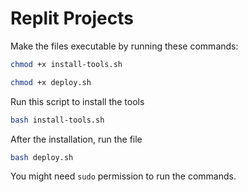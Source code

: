# Replit Projects

Make the files executable by running these commands:

```sh
chmod +x install-tools.sh
```

```sh
chmod +x deploy.sh
```

Run this script to install the tools

```sh
bash install-tools.sh
```

After the installation, run the file

```sh
bash deploy.sh
```

You might need `sudo` permission to run the commands.
